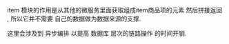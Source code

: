 item 模块的作用是从其他的微服务里面获取组成item商品项的元素
然后拼接返回 , 所以它并不需要 自己的数据做为数据来源的支撑.

这里会涉及到 异步编排 以提高 数据库 层次的链路操作 的时间开销.
